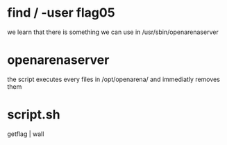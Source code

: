# find / -user flag05

we learn that there is something we can use in /usr/sbin/openarenaserver


# openarenaserver

the script executes every files in /opt/openarena/ and immediatly removes them


# script.sh

getflag | wall
